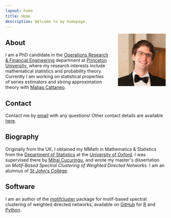```yaml
---
layout: home
title: Home
description: Welcome to my homepage.
---
```



<img style="float: right; padding-left: 30px; padding-top: 0px; width: 150px"
src="/assets/graphics/images_home/profile_small.png">

## About

I am a PhD candidate in the
[Operations Research & Financial Engineering](https://orfe.princeton.edu/)
department at
[Princeton University](https://www.princeton.edu/),
where my research interests include mathematical statistics
and probability theory.
Currently I am working on
statistical properties of series estimators and
strong approximation theory with
[Matias Cattaneo](https://cattaneo.princeton.edu).

## Contact

Contact me by
[email](mailto:wgu2@princeton.edu)
with any questions!
Other contact details are available
[here](/contact/).

## Biography

Originally from the UK,
I obtained my MMath in Mathematics & Statistics from the
[Department of Statistics](https://www.stats.ox.ac.uk/)
at the
[University of Oxford](http://www.ox.ac.uk/).
I was supervised there by
[Mihai Cucuringu](https://scholar.google.com/citations?user=GFvVRzwAAAAJ&hl=en),
and wrote my master's dissertation on
*Motif-Based Spectral Clustering of
Weighted Directed Networks*.
I am an alumnus of
[St John's College](https://www.sjc.ox.ac.uk/).

## Software

I am an author of the
[motifcluster](/2020/05/18/motifcluster.html)
package for motif-based spectral clustering of weighted directed networks,
available on
[GitHub](https://github.com/WGUNDERWOOD/motifcluster)
for
[R](https://cran.r-project.org/web/packages/motifcluster/index.html)
and
[Python](https://pypi.org/project/motifcluster/).
